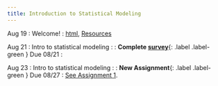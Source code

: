 ```yaml
---
title: Introduction to Statistical Modeling
---
```


Aug 19
: Welcome!
  : [html](https://jlacasa.github.io/stat705_fall2024/classes/day01_08192024), [Resources](https://jlacasa.github.io/stat705_fall2024/resources/)

Aug 21
: Intro to statistical modeling
  : [](#)
: **Complete [survey](#)**{: .label .label-green } Due 08/21
  : 

Aug 23
: Intro to statistical modeling
  : [](#)
: **New Assignment**{: .label .label-green } Due 08/27
  : [See Assignment 1](#).
